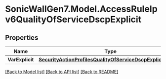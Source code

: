 # SonicWallGen7.Model.AccessRuleIpv6QualityOfServiceDscpExplicit

## Properties

Name | Type | Description | Notes
------------ | ------------- | ------------- | -------------
**VarExplicit** | [**SecurityActionProfilesQualityOfServiceDscpExplicitExplicit**](SecurityActionProfilesQualityOfServiceDscpExplicitExplicit.md) |  | [optional] 

[[Back to Model list]](../README.md#documentation-for-models) [[Back to API list]](../README.md#documentation-for-api-endpoints) [[Back to README]](../README.md)


